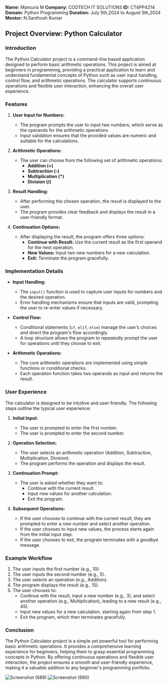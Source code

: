 **Name:** Mansura M
**Company:** CODTECH IT SOLUTIONS
**ID:** CT4PP4214
**Domain:** Python Programming
**Duration:** July 5th,2024 to August 5th,2024
**Mentor:** N.Santhosh Kumar

## Project Overview: Python Calculator

### Introduction
The Python Calculator project is a command-line based application designed to perform basic arithmetic operations. This project is aimed at beginners in programming, providing a practical application to learn and understand fundamental concepts of Python such as user input handling, control flow, and arithmetic operations. The calculator supports continuous operations and flexible user interaction, enhancing the overall user experience.

### Features
1. **User Input for Numbers:**
   - The program prompts the user to input two numbers, which serve as the operands for the arithmetic operations.
   - Input validation ensures that the provided values are numeric and suitable for the calculations.

2. **Arithmetic Operations:**
   - The user can choose from the following set of arithmetic operations:
     - **Addition (+)**
     - **Subtraction (-)**
     - **Multiplication (*)**
     - **Division (/)**

3. **Result Handling:**
   - After performing the chosen operation, the result is displayed to the user.
   - The program provides clear feedback and displays the result in a user-friendly format.

4. **Continuation Options:**
   - After displaying the result, the program offers three options:
     - **Continue with Result:** Use the current result as the first operand for the next operation.
     - **New Values:** Input two new numbers for a new calculation.
     - **Exit:** Terminate the program gracefully.

### Implementation Details
- **Input Handling:**
  - The `input()` function is used to capture user inputs for numbers and the desired operation.
  - Error handling mechanisms ensure that inputs are valid, prompting the user to re-enter values if necessary.

- **Control Flow:**
  - Conditional statements (`if`, `elif`, `else`) manage the user’s choices and direct the program's flow accordingly.
  - A loop structure allows the program to repeatedly prompt the user for operations until they choose to exit.

- **Arithmetic Operations:**
  - The core arithmetic operations are implemented using simple functions or conditional checks.
  - Each operation function takes two operands as input and returns the result.


### User Experience
The calculator is designed to be intuitive and user-friendly. The following steps outline the typical user experience:

1. **Initial Input:**
   - The user is prompted to enter the first number.
   - The user is prompted to enter the second number.

2. **Operation Selection:**
   - The user selects an arithmetic operation (Addition, Subtraction, Multiplication, Division).
   - The program performs the operation and displays the result.

3. **Continuation Prompt:**
   - The user is asked whether they want to:
     - Continue with the current result.
     - Input new values for another calculation.
     - Exit the program.

4. **Subsequent Operations:**
   - If the user chooses to continue with the current result, they are prompted to enter a new number and select another operation.
   - If the user chooses to input new values, the process starts again from the initial input step.
   - If the user chooses to exit, the program terminates with a goodbye message.

### Example Workflow
1. The user inputs the first number (e.g., 10).
2. The user inputs the second number (e.g., 5).
3. The user selects an operation (e.g., Addition).
4. The program displays the result (e.g., 15).
5. The user chooses to:
   - Continue with the result, input a new number (e.g., 3), and select another operation (e.g., Multiplication), leading to a new result (e.g., 45).
   - Input new values for a new calculation, starting again from step 1.
   - Exit the program, which then terminates gracefully.

### Conclusion
The Python Calculator project is a simple yet powerful tool for performing basic arithmetic operations. It provides a comprehensive learning experience for beginners, helping them to grasp essential programming concepts in Python. By offering continuous operations and flexible user interaction, the project ensures a smooth and user-friendly experience, making it a valuable addition to any beginner's programming portfolio.

![Screenshot (689)](https://github.com/user-attachments/assets/5bedc3e0-73ed-4573-8655-78037ebcee33)
![Screenshot (690)](https://github.com/user-attachments/assets/f8b2292a-2c13-4122-82f0-848a098dd71f)







